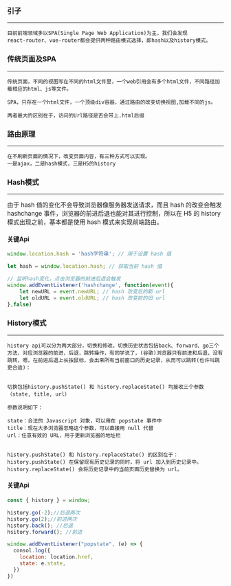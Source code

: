 
### 引子
***

    目前前端领域多以SPA(Single Page Web Application)为主，我们会发现
    react-router、vue-router都会提供两种路由模式选择，即hash以及history模式。

### 传统页面及SPA
***
    传统页面，不同的视图写在不同的html文件里，一个web引用会有多个html文件，不同路径加载相应的html、js等文件。

    SPA，只存在一个html文件，一个顶级div容器，通过路由的改变切换视图,加载不同的js。

    两者最大的区别在于，访问的Url路径是否会带上.html后缀



### 路由原理
***
    在不刷新页面的情况下，改变页面内容，有三种方式可以实现。
    一是ajax，二是hash模式，三是H5的history


###  Hash模式
***

由于 hash 值的变化不会导致浏览器像服务器发送请求，而且 hash 的改变会触发 hashchange 事件，浏览器的前进后退也能对其进行控制，所以在 H5 的 history 模式出现之前，基本都是使用 hash 模式来实现前端路由。    

#### 关键Api

  ```js
  window.location.hash = 'hash字符串'; // 用于设置 hash 值

  let hash = window.location.hash; // 获取当前 hash 值

  // 监听hash变化，点击浏览器的前进后退会触发
  window.addEventListener('hashchange', function(event){ 
      let newURL = event.newURL; // hash 改变后的新 url
      let oldURL = event.oldURL; // hash 改变前的旧 url
  },false)
  ```

### History模式
***
    history api可以分为两大部分，切换和修改，切换历史状态包括back、forward、go三个方法，对应浏览器的前进，后退，跳转操作，有同学说了，(谷歌)浏览器只有前进和后退，没有跳转，嗯，在前进后退上长按鼠标，会出来所有当前窗口的历史记录，从而可以跳转(也许叫跳更合适)：


    切换包括history.pushState() 和 history.replaceState() 均接收三个参数（state, title, url）

    参数说明如下：

    state：合法的 Javascript 对象，可以用在 popstate 事件中
    title：现在大多浏览器忽略这个参数，可以直接用 null 代替
    url：任意有效的 URL，用于更新浏览器的地址栏


    history.pushState() 和 history.replaceState() 的区别在于：
    history.pushState() 在保留现有历史记录的同时，将 url 加入到历史记录中。
    history.replaceState() 会将历史记录中的当前页面历史替换为 url。

#### 关键Api
```js 
const { history } = window;

history.go(-2);//后退两次
history.go(2);//前进两次
history.back(); //后退
hsitory.forward(); //前进

window.addEventListener("popstate", (e) => {
  consol.log({
    location: location.href,
    state: e.state,
  })
})

```







      